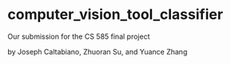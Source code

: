 # computer_vision_tool_classifier
Our submission for the CS 585 final project

by Joseph Caltabiano, Zhuoran Su, and Yuance Zhang
